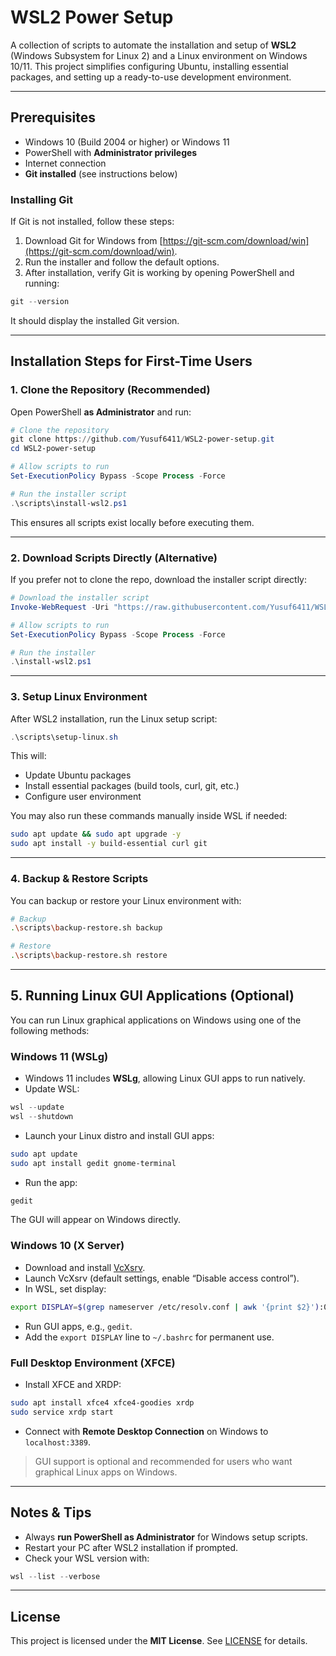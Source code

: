 # WSL2 Power Setup

A collection of scripts to automate the installation and setup of **WSL2** (Windows Subsystem for Linux 2) and a Linux environment on Windows 10/11. This project simplifies configuring Ubuntu, installing essential packages, and setting up a ready-to-use development environment.

---

## Prerequisites

* Windows 10 (Build 2004 or higher) or Windows 11
* PowerShell with **Administrator privileges**
* Internet connection
* **Git installed** (see instructions below)

### Installing Git

If Git is not installed, follow these steps:

1. Download Git for Windows from [https://git-scm.com/download/win](https://git-scm.com/download/win).
2. Run the installer and follow the default options.
3. After installation, verify Git is working by opening PowerShell and running:

```powershell
git --version
```

It should display the installed Git version.

---

## Installation Steps for First-Time Users

### 1. Clone the Repository (Recommended)

Open PowerShell **as Administrator** and run:

```powershell
# Clone the repository
git clone https://github.com/Yusuf6411/WSL2-power-setup.git
cd WSL2-power-setup

# Allow scripts to run
Set-ExecutionPolicy Bypass -Scope Process -Force

# Run the installer script
.\scripts\install-wsl2.ps1
```

This ensures all scripts exist locally before executing them.

---

### 2. Download Scripts Directly (Alternative)

If you prefer not to clone the repo, download the installer script directly:

```powershell
# Download the installer script
Invoke-WebRequest -Uri "https://raw.githubusercontent.com/Yusuf6411/WSL2-power-setup/main/scripts/install-wsl2.ps1" -OutFile "install-wsl2.ps1"

# Allow scripts to run
Set-ExecutionPolicy Bypass -Scope Process -Force

# Run the installer
.\install-wsl2.ps1
```

---

### 3. Setup Linux Environment

After WSL2 installation, run the Linux setup script:

```powershell
.\scripts\setup-linux.sh
```

This will:

* Update Ubuntu packages
* Install essential packages (build tools, curl, git, etc.)
* Configure user environment

You may also run these commands manually inside WSL if needed:

```bash
sudo apt update && sudo apt upgrade -y
sudo apt install -y build-essential curl git
```

---

### 4. Backup & Restore Scripts

You can backup or restore your Linux environment with:

```bash
# Backup
.\scripts\backup-restore.sh backup

# Restore
.\scripts\backup-restore.sh restore
```

---

## 5. Running Linux GUI Applications (Optional)

You can run Linux graphical applications on Windows using one of the following methods:

### Windows 11 (WSLg)

* Windows 11 includes **WSLg**, allowing Linux GUI apps to run natively.
* Update WSL:

```powershell
wsl --update
wsl --shutdown
```

* Launch your Linux distro and install GUI apps:

```bash
sudo apt update
sudo apt install gedit gnome-terminal
```

* Run the app:

```bash
gedit
```

The GUI will appear on Windows directly.

### Windows 10 (X Server)

* Download and install [VcXsrv](https://sourceforge.net/projects/vcxsrv/).
* Launch VcXsrv (default settings, enable “Disable access control”).
* In WSL, set display:

```bash
export DISPLAY=$(grep nameserver /etc/resolv.conf | awk '{print $2}'):0
```

* Run GUI apps, e.g., `gedit`.
* Add the `export DISPLAY` line to `~/.bashrc` for permanent use.

### Full Desktop Environment (XFCE)

* Install XFCE and XRDP:

```bash
sudo apt install xfce4 xfce4-goodies xrdp
sudo service xrdp start
```

* Connect with **Remote Desktop Connection** on Windows to `localhost:3389`.

> GUI support is optional and recommended for users who want graphical Linux apps on Windows.

---

## Notes & Tips

* Always **run PowerShell as Administrator** for Windows setup scripts.
* Restart your PC after WSL2 installation if prompted.
* Check your WSL version with:

```powershell
wsl --list --verbose
```

---

## License

This project is licensed under the **MIT License**. See [LICENSE](LICENSE) for details.
